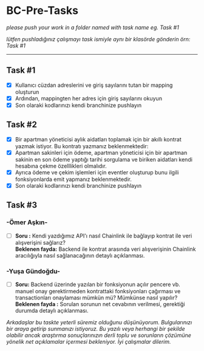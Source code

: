 # BC-Pre-Tasks
*please push your work in a folder named with task name eg. Task #1*

*lütfen pushladığınız çalışmayı task ismiyle aynı bir klasörde gönderin örn: Task #1*

---


## Task #1


- [x] Kullanıcı cüzdan adreslerini ve giriş sayılarını tutan bir mapping oluşturun
- [x] Ardından, mappingten her adres için giriş sayılarını okuyun
- [x] Son olaraki kodlarınızı kendi branchinize pushlayın

## Task #2


- [x] Bir apartman yöneticisi aylık aidatları toplamak için bir akıllı kontrat yazmak istiyor. Bu kontratı yazmanız beklenmektedir:
- [x] Apartman sakinleri için ödeme, apartman yöneticisi için bir apartman sakinin en son ödeme yaptığı tarihi sorgulama ve biriken aidatları kendi hesabına çekme özelllikleri olmalıdır.
- [x] Ayrıca ödeme ve çekim işlemleri için eventler oluşturup bunu ilgili fonksiyonlarda emit yapmanız beklenmektedir.
- [x] Son olaraki kodlarınızı kendi branchinize pushlayın
      
## Task #3

### -Ömer Aşkın- 
- [ ] **Soru :** Kendi yazdığımız API'ı nasıl Chainlink ile bağlayıp kontrat ile veri alışverişini sağlarız? <br>
      **Beklenen fayda:** Backend ile kontrat arasında veri alışverişinin Chainlink aracılığıyla nasıl sağlanacağının detaylı açıklanması.
      
### -Yuşa Gündoğdu- 
- [ ] **Soru:** Backend üzerinde yazılan bir fonksiyonun açılır pencere vb. manuel onay gerektirmeden kontrattaki fonksiyonları çağırması ve transactionları onaylaması mümkün mü? Mümkünse nasıl yapılır? <br>
      **Beklenen fayda :** Sorulan sorunun net cevabının verilmesi, gerektiği durumda detaylı açıklanması.


*Arkadaşlar bu taskte yeterli süremiz olduğunu düşünüyorum. Bulgularınızı bir araya getirip sunmanızı istiyoruz. Bu yazılı veya herhangi bir şekilde olabilir ancak araştırma sonuçlarınızın derli toplu ve sorunların çözümüne yönelik net açıklamalar içermesi bekleniyor. İyi çalışmalar dilerim.*

